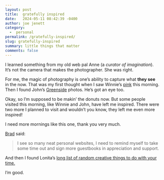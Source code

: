 ```yaml
---
layout: post
title:  gratefully inspired
date:   2024-05-11 08:42:39 -0400
author: joe jenett
category:
  -  personal
permalink: /gratefully-inspired/
slug: gratefully-inspired
summary: little things that matter
comments: false
---
```

I learned something from my old web pal Anne (a *curator of imagination*). It’s not the camera that makes the photographer. She was right.

For me, the magic of photography is one’s ability to capture what <strong>they see</strong> in the now. That was my first thought when I saw Winnie’s <a href="https://winnielim.org/notes/pink/">pink</a> this morning. Then I found John’s <a href="https://johnjohnston.info/blog/greenside/">Greenside</a> photos. He’s got an eye too.

Okay, so I’m supposed to be makin’ the donuts now. But some people visited this morning, like Winnie and John, have left me inspired. There were two more I planned to visit and wouldn’t you know, they left me even more inspired! 

I need more mornings like this one, thank you very much.

<a href="https://ramblinggit.com/2024/05/11/i-see-so.html">Brad</a> said:
<blockquote>
<p>
I see so many neat personal websites, I need to remind myself to take some time out and sign more guestbooks in appreciation and support.
</p>
</blockquote>

And then I found Lonita’s <a href="https://idealog.fun/">long list of random creative things to do with your time.</a>

I’m good.




<a style="display:none;" href="https://brid.gy/publish/mastodon"><small>(cross-posted to mastodon)</small></a>